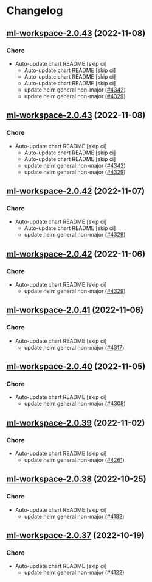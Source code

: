 # Changelog



## [ml-workspace-2.0.43](https://github.com/truecharts/charts/compare/ml-workspace-2.0.41...ml-workspace-2.0.43) (2022-11-08)

### Chore

- Auto-update chart README [skip ci]
  - Auto-update chart README [skip ci]
  - Auto-update chart README [skip ci]
  - Auto-update chart README [skip ci]
  - update helm general non-major ([#4342](https://github.com/truecharts/charts/issues/4342))
  - update helm general non-major ([#4329](https://github.com/truecharts/charts/issues/4329))




## [ml-workspace-2.0.43](https://github.com/truecharts/charts/compare/ml-workspace-2.0.41...ml-workspace-2.0.43) (2022-11-08)

### Chore

- Auto-update chart README [skip ci]
  - Auto-update chart README [skip ci]
  - Auto-update chart README [skip ci]
  - update helm general non-major ([#4342](https://github.com/truecharts/charts/issues/4342))
  - update helm general non-major ([#4329](https://github.com/truecharts/charts/issues/4329))




## [ml-workspace-2.0.42](https://github.com/truecharts/charts/compare/ml-workspace-2.0.41...ml-workspace-2.0.42) (2022-11-07)

### Chore

- Auto-update chart README [skip ci]
  - Auto-update chart README [skip ci]
  - update helm general non-major ([#4329](https://github.com/truecharts/charts/issues/4329))




## [ml-workspace-2.0.42](https://github.com/truecharts/charts/compare/ml-workspace-2.0.41...ml-workspace-2.0.42) (2022-11-06)

### Chore

- Auto-update chart README [skip ci]
  - update helm general non-major ([#4329](https://github.com/truecharts/charts/issues/4329))




## [ml-workspace-2.0.41](https://github.com/truecharts/charts/compare/ml-workspace-2.0.40...ml-workspace-2.0.41) (2022-11-06)

### Chore

- Auto-update chart README [skip ci]
  - update helm general non-major ([#4317](https://github.com/truecharts/charts/issues/4317))




## [ml-workspace-2.0.40](https://github.com/truecharts/charts/compare/ml-workspace-2.0.39...ml-workspace-2.0.40) (2022-11-05)

### Chore

- Auto-update chart README [skip ci]
  - update helm general non-major ([#4308](https://github.com/truecharts/charts/issues/4308))




## [ml-workspace-2.0.39](https://github.com/truecharts/charts/compare/ml-workspace-2.0.38...ml-workspace-2.0.39) (2022-11-02)

### Chore

- Auto-update chart README [skip ci]
  - update helm general non-major ([#4261](https://github.com/truecharts/charts/issues/4261))




## [ml-workspace-2.0.38](https://github.com/truecharts/charts/compare/ml-workspace-2.0.37...ml-workspace-2.0.38) (2022-10-25)

### Chore

- Auto-update chart README [skip ci]
  - update helm general non-major ([#4182](https://github.com/truecharts/charts/issues/4182))




## [ml-workspace-2.0.37](https://github.com/truecharts/charts/compare/ml-workspace-2.0.36...ml-workspace-2.0.37) (2022-10-19)

### Chore

- Auto-update chart README [skip ci]
  - update helm general non-major ([#4122](https://github.com/truecharts/charts/issues/4122))

